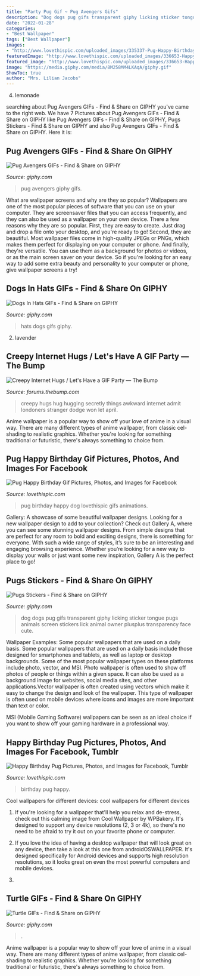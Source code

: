 ```yaml
---
title: "Party Pug Gif ~ Pug Avengers Gifs"
description: "Dog dogs pug gifs transparent giphy licking sticker tongue pugs animals screen stickers lick animal owner plusplus transparency face cute"
date: "2022-01-28"
categories:
- "Best Wallpaper"
tags: ["Best Wallpaper"]
images:
- "http://www.lovethispic.com/uploaded_images/335337-Pug-Happy-Birthday-Gif.gif"
featuredImage: "http://www.lovethispic.com/uploaded_images/336653-Happy-Birthday-Pug.jpg"
featured_image: "http://www.lovethispic.com/uploaded_images/336653-Happy-Birthday-Pug.jpg"
image: "https://media.giphy.com/media/8M258MM4LKAqA/giphy.gif"
ShowToc: true
author: "Mrs. Lilian Jacobs"
---
```



4. lemonade 

	

		
searching about Pug Avengers GIFs - Find &amp; Share on GIPHY you've came to the right web. We have 7 Pictures about Pug Avengers GIFs - Find &amp; Share on GIPHY like Pug Avengers GIFs - Find &amp; Share on GIPHY, Pugs Stickers - Find &amp; Share on GIPHY and also Pug Avengers GIFs - Find &amp; Share on GIPHY. Here it is:
		
    
## Pug Avengers GIFs - Find &amp; Share On GIPHY

<img loading=lazy src="https://media.giphy.com/media/vLb9SviZlkOty/giphy.gif" onerror="this.onerror=null;this.src='https://tse1.mm.bing.net/th?id=OIP.FQn87bCyQptoSvmv5VqxeQAAAA&amp;pid=15.1';" alt="Pug Avengers GIFs - Find &amp; Share on GIPHY">

_Source: giphy.com_

>pug avengers giphy gifs. 

	

What are wallpaper screens and why are they so popular?
Wallpapers are one of the most popular pieces of software that you can use on your computer. They are screensaver files that you can access frequently, and they can also be used as a wallpaper on your own device. There a few reasons why they are so popular. First, they are easy to create. Just drag and drop a file onto your desktop, and you're ready to go! Second, they are beautiful. Most wallpaper files come in high-quality JPEGs or PNGs, which makes them perfect for displaying on your computer or phone. And finally, they're versatile. You can use them as a background for photos or videos, or as the main screen saver on your device. So if you're looking for an easy way to add some extra beauty and personality to your computer or phone, give wallpaper screens a try!

    
## Dogs In Hats GIFs - Find &amp; Share On GIPHY

<img loading=lazy src="https://media.giphy.com/media/ZwlhhD3XZAxAQ/giphy.gif" onerror="this.onerror=null;this.src='https://tse4.mm.bing.net/th?id=OIP.e51g8MdmSCfZEsU3spG5GAAAAA&amp;pid=15.1';" alt="Dogs In Hats GIFs - Find &amp; Share on GIPHY">

_Source: giphy.com_

>hats dogs gifs giphy. 

	

2. lavender 

    
## Creepy Internet Hugs / Let&#039;s Have A GIF Party — The Bump

<img loading=lazy src="http://media.tumblr.com/a9269dcebce8aecbd271752c03a651a7/tumblr_inline_mr3eeugL9w1qlv4f0.gif" onerror="this.onerror=null;this.src='https://tse3.mm.bing.net/th?id=OIP.zT5e-8I8fhWF1cuIuQvO7wHaEF&amp;pid=15.1';" alt="Creepy Internet Hugs / Let&#039;s Have a GIF Party — The Bump">

_Source: forums.thebump.com_

>creepy hugs hug hugging secretly things awkward internet admit londoners stranger dodge won let april. 

	

Anime wallpaper is a popular way to show off your love of anime in a visual way. There are many different types of anime wallpaper, from classic cel-shading to realistic graphics. Whether you're looking for something traditional or futuristic, there's always something to choice from.

    
## Pug Happy Birthday Gif Pictures, Photos, And Images For Facebook

<img loading=lazy src="http://www.lovethispic.com/uploaded_images/335337-Pug-Happy-Birthday-Gif.gif" onerror="this.onerror=null;this.src='https://tse4.mm.bing.net/th?id=OIP.jwxuIOSg35TmA6OLWocUMAAAAA&amp;pid=15.1';" alt="Pug Happy Birthday Gif Pictures, Photos, and Images for Facebook">

_Source: lovethispic.com_

>pug birthday happy dog lovethispic gifs animations. 

	

Gallery: A showcase of some beautiful wallpaper designs.
Looking for a new wallpaper design to add to your collection? Check out Gallery A, where you can see some stunning wallpaper designs. From simple designs that are perfect for any room to bold and exciting designs, there is something for everyone. With such a wide range of styles, it’s sure to be an interesting and engaging browsing experience. Whether you’re looking for a new way to display your walls or just want some new inspiration, Gallery A is the perfect place to go!





	
	
    
## Pugs Stickers - Find &amp; Share On GIPHY

<img loading=lazy src="https://media.giphy.com/media/8M258MM4LKAqA/giphy.gif" onerror="this.onerror=null;this.src='https://tse2.mm.bing.net/th?id=OIP.uw_F12AtcB7cjrS0WdS_5wHaFB&amp;pid=15.1';" alt="Pugs Stickers - Find &amp; Share on GIPHY">

_Source: giphy.com_

>dog dogs pug gifs transparent giphy licking sticker tongue pugs animals screen stickers lick animal owner plusplus transparency face cute. 

	

Wallpaper Examples: Some popular wallpapers that are used on a daily basis.
Some popular wallpapers that are used on a daily basis include those designed for smartphones and tablets, as well as laptop or desktop backgrounds. Some of the most popular wallpaper types on these platforms include photo, vector, and MSI. 
Photo wallpaper is often used to show off photos of people or things within a given space. It can also be used as a background image for websites, social media sites, and other applications.Vector wallpaper is often created using vectors which make it easy to change the design and look of the wallpaper. This type of wallpaper is often used on mobile devices where icons and images are more important than text or color. 

MSI (Mobile Gaming Software) wallpapers can be seen as an ideal choice if you want to show off your gaming hardware in a professional way.

    
## Happy Birthday Pug Pictures, Photos, And Images For Facebook, Tumblr

<img loading=lazy src="http://www.lovethispic.com/uploaded_images/336653-Happy-Birthday-Pug.jpg" onerror="this.onerror=null;this.src='https://tse4.mm.bing.net/th?id=OIP.kHM9hOrtXnKrTOC-1tgldwAAAA&amp;pid=15.1';" alt="Happy Birthday Pug Pictures, Photos, and Images for Facebook, Tumblr">

_Source: lovethispic.com_

>birthday pug happy. 

	

Cool wallpapers for different devices:
cool wallpapers for different devices 

1. If you're looking for a wallpaper that'll help you relax and de-stress, check out this calming image from Cool Wallpaper by WPBakery. It's designed to support any device resolutions (2, 3 or 4k), so there's no need to be afraid to try it out on your favorite phone or computer.

2. If you love the idea of having a desktop wallpaper that will look great on any device, then take a look at this one from androidOSWALLPAPER. It's designed specifically for Android devices and supports high resolution resolutions, so it looks great on even the most powerful computers and mobile devices.

3.

    
## Turtle GIFs - Find &amp; Share On GIPHY

<img loading=lazy src="https://media.giphy.com/media/cOL4smBP4IF3LJCRKw/giphy.gif" onerror="this.onerror=null;this.src='https://tse1.mm.bing.net/th?id=OIP.x4JxRK3XNj7KKliY4Gj7jgAAAA&amp;pid=15.1';" alt="Turtle GIFs - Find &amp; Share on GIPHY">

_Source: giphy.com_

>. 

	

Anime wallpaper is a popular way to show off your love of anime in a visual way. There are many different types of anime wallpaper, from classic cel-shading to realistic graphics. Whether you're looking for something traditional or futuristic, there's always something to choice from.

